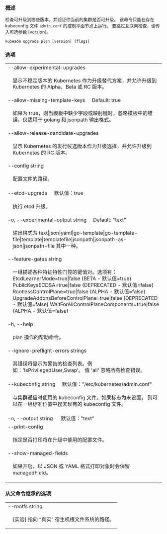 <!--
### Synopsis

Check which versions are available to upgrade to and validate whether your current cluster is upgradeable.
This command can only run on the control plane nodes where the kubeconfig file "admin.conf" exists.
To skip the internet check, pass in the optional [version] parameter.
-->
### 概述

检查可升级到哪些版本，并验证你当前的集群是否可升级。
该命令只能在存在 kubeconfig 文件 `admin.conf` 的控制平面节点上运行。
要跳过互联网检查，请传入可选参数 [version]。

```shell
kubeadm upgrade plan [version] [flags]
```

<!--
### Options
-->
### 选项

<table style="width: 100%; table-layout: fixed;">
<colgroup>
<col span="1" style="width: 10px;" />
<col span="1" />
</colgroup>
<tbody>

<tr>
<td colspan="2">--allow-experimental-upgrades</td>
</tr>
<tr>
<td></td>
<td style="line-height: 130%; word-wrap: break-word;">
<p>
<!--
Show unstable versions of Kubernetes as an upgrade alternative and allow upgrading to an alpha/beta/release candidate versions of Kubernetes.
-->
显示不稳定版本的 Kubernetes 作为升级替代方案，并允许升级到 Kubernetes
的 Alpha、Beta 或 RC 版本。
</p>
</td>
</tr>

<tr>
<td colspan="2">--allow-missing-template-keys&nbsp;&nbsp;&nbsp;&nbsp;&nbsp;Default: true</td>
</tr>
<tr>
<td></td>
<td style="line-height: 130%; word-wrap: break-word;">
<p>
<!--
If true, ignore any errors in templates when a field or map key is missing in the template. Only applies to golang and jsonpath output formats.
-->
如果为 true，则当模板中缺少字段或映射键时，忽略模板中的错误。仅适用于 golang 和
jsonpath 输出格式。
</p>
</td>
</tr>

<tr>
<td colspan="2">--allow-release-candidate-upgrades</td>
</tr>
<tr>
<td></td>
<td style="line-height: 130%; word-wrap: break-word;">
<p>
<!--
Show release candidate versions of Kubernetes as an upgrade alternative and allow upgrading to a release candidate versions of Kubernetes.
-->
显示 Kubernetes 的发行候选版本作为升级选择，并允许升级到 Kubernetes 的 RC 版本。
</p>
</td>
</tr>

<tr>
<td colspan="2">--config string</td>
</tr>
<tr>
<td></td>
<td style="line-height: 130%; word-wrap: break-word;">
<p>
<!--
Path to a kubeadm configuration file.
-->
配置文件的路径。
</p>
</td>
</tr>

<tr>
<td colspan="2">--etcd-upgrade&nbsp;&nbsp;&nbsp;&nbsp;&nbsp;<!--Default:-->默认值：true</td>
</tr>
<tr>
<td></td>
<td style="line-height: 130%; word-wrap: break-word;">
<p>
<!--
Perform the upgrade of etcd.
-->
执行 etcd 升级。
</p>
</td>
</tr>

<tr>
<td colspan="2">-o, --experimental-output string&nbsp;&nbsp;&nbsp;&nbsp;&nbsp;Default: "text"</td>
</tr>
<tr>
<td></td>
<td style="line-height: 130%; word-wrap: break-word;">
<p>
<!--
Output format. One of: text|json|yaml|go-template|go-template-file|template|templatefile|jsonpath|jsonpath-as-json|jsonpath-file.
-->
输出格式为
text|json|yaml|go-template|go-template-file|template|templatefile|jsonpath|jsonpath-as-json|jsonpath-file
其中一种。
</p>
</td>
</tr>

<tr>
<td colspan="2">--feature-gates string</td>
</tr>
<tr>
<td></td>
<td style="line-height: 130%; word-wrap: break-word;">
<p>
<!--
A set of key=value pairs that describe feature gates for various features. Options are:<br/>
EtcdLearnerMode=true|false (BETA - default=true)<br/>
PublicKeysECDSA=true|false (DEPRECATED - default=false)<br/>
RootlessControlPlane=true|false (ALPHA - default=false)<br/>
UpgradeAddonsBeforeControlPlane=true|false (DEPRECATED - default=false)<br/>
WaitForAllControlPlaneComponents=true|false (ALPHA - default=false)
-->
一组描述各种特征特性门控的键值对。选项有：<br/>
EtcdLearnerMode=true|false (BETA - 默认值=true)<br/>
PublicKeysECDSA=true|false (DEPRECATED - 默认值=false)<br/>
RootlessControlPlane=true|false (ALPHA - 默认值=false)<br/>
UpgradeAddonsBeforeControlPlane=true|false (DEPRECATED - 默认值=false)
WaitForAllControlPlaneComponents=true|false (ALPHA - 默认值=false)
</p>
</td>
</tr>

<tr>
<td colspan="2">-h, --help</td>
</tr>
<tr>
<td></td>
<td style="line-height: 130%; word-wrap: break-word;">
<p>
<!--
help for plan
-->
plan 操作的帮助命令。
</p>
</td>
</tr>

<tr>
<td colspan="2">--ignore-preflight-errors strings</td>
</tr>
<tr>
<td></td>
<td style="line-height: 130%; word-wrap: break-word;">
<p>
<!--
A list of checks whose errors will be shown as warnings. Example: 'IsPrivilegedUser,Swap'. Value 'all' ignores errors from all checks.
-->
其错误将显示为警告的检查列表。例如：'IsPrivilegedUser,Swap'。
值 'all' 忽略所有检查错误。
</p>
</td>
</tr>

<tr>
<td colspan="2">
<!--
--kubeconfig string&nbsp;&nbsp;&nbsp;&nbsp;&nbsp;Default: "/etc/kubernetes/admin.conf"
-->
--kubeconfig string&nbsp;&nbsp;&nbsp;&nbsp;&nbsp;默认值："/etc/kubernetes/admin.conf"
</td>
</tr>
<tr>
<td></td>
<td style="line-height: 130%; word-wrap: break-word;">
<p>
<!--
The kubeconfig file to use when talking to the cluster. If the flag is not set, a set of standard locations can be searched for an existing kubeconfig file.
-->
与集群通信时使用的 kubeconfig 文件。如果标志为未设置，
则可以在一组标准位置中搜索现有的 kubeconfig 文件。
</p>
</td>
</tr>

<tr>
<td colspan="2">-o, --output string&nbsp;&nbsp;&nbsp;&nbsp;&nbsp;
<!--
Default: "text"
-->
默认值："text"
</td>
</tr>

<tr>
<td colspan="2">--print-config</td>
</tr>
<tr>
<td></td>
<td style="line-height: 130%; word-wrap: break-word;">
<p>
<!--
Specifies whether the configuration file that will be used in the upgrade should be printed or not.
-->
指定是否打印将在升级中使用的配置文件。
</p>
</td>
</tr>

<tr>
<td colspan="2">--show-managed-fields</td>
</tr>
<tr>
<td></td>
<td style="line-height: 130%; word-wrap: break-word;">
<p>
<!--
If true, keep the managedFields when printing objects in JSON or YAML format.
-->
如果开启，以 JSON 或 YAML 格式打印对象时会保留 managedField。
</p>
</td>
</tr>

</tbody>
</table>

<!--
### Options inherited from parent commands
-->
### 从父命令继承的选项

<table style="width: 100%; table-layout: fixed;">
<colgroup>
<col span="1" style="width: 10px;" />
<col span="1" />
</colgroup>
<tbody>

<tr>
<td colspan="2">--rootfs string</td>
</tr>
<tr>
<td></td>
<td style="line-height: 130%; word-wrap: break-word;">
<p>
<!--
[EXPERIMENTAL] The path to the 'real' host root filesystem.
-->
[实验] 指向 “真实” 宿主机根文件系统的路径。
</p>
</td>
</tr>

</tbody>
</table>
